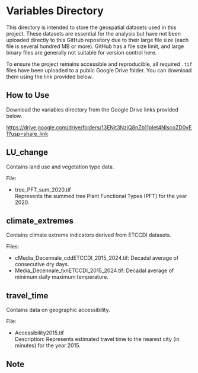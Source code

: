 # Variables Directory

This directory is intended to store the geospatial datasets used in this project. These datasets are essential for the analysis but have not been uploaded directly to this GitHub repository due to their large file size (each file is several hundred MB or more). GitHub has a file size limit, and large binary files are generally not suitable for version control here.

To ensure the project remains accessible and reproducible, all required `.tif` files have been uploaded to a public Google Drive folder. You can download them using the link provided below.

## How to Use

Download the variables directory from the Google Drive links provided below.

https://drive.google.com/drive/folders/13ENit3NzjQ8nZb11pIet4NIscoZD0vE1?usp=share_link

## LU_change

Contains land use and vegetation type data.

File:
- tree_PFT_sum_2020.tif  
Represents the summed tree Plant Functional Types (PFT) for the year 2020.

## climate_extremes

Contains climate extreme indicators derived from ETCCDI datasets.

Files:
- cMedia_Decennale_cddETCCDI_2015_2024.tif: Decadal average of consecutive dry days.
- Media_Decennale_txnETCCDI_2015_2024.tif: Decadal average of minimum daily maximum temperature.


## travel_time

Contains data on geographic accessibility.

File:
- Accessibility2015.tif  
Description: Represents estimated travel time to the nearest city (in minutes) for the year 2015.


## Note

